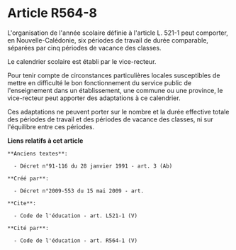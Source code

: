# Article R564-8

L'organisation de l'année scolaire définie à l'article L. 521-1 peut comporter, en Nouvelle-Calédonie, six périodes de
travail de durée comparable, séparées par cinq périodes de vacance des classes. 

Le calendrier scolaire est établi par le vice-recteur. 

Pour tenir compte de circonstances particulières locales susceptibles de mettre en difficulté le bon fonctionnement du
service public de l'enseignement dans un établissement, une commune ou une province, le vice-recteur peut apporter des
adaptations à ce calendrier. 

Ces adaptations ne peuvent porter sur le nombre et la durée effective totale des périodes de travail et des périodes de
vacance des classes, ni sur l'équilibre entre ces périodes.

**Liens relatifs à cet article**

	**Anciens textes**:

	  - Décret n°91-116 du 28 janvier 1991 - art. 3 (Ab)

	**Créé par**:

	  - Décret n°2009-553 du 15 mai 2009 - art.

	**Cite**:

	  - Code de l'éducation - art. L521-1 (V)

	**Cité par**:

	  - Code de l'éducation - art. R564-1 (V)

